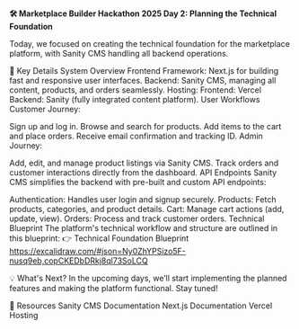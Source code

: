 **🛠️ Marketplace Builder Hackathon 2025
Day 2: Planning the Technical Foundation**

Today, we focused on creating the technical foundation for the marketplace platform, with Sanity CMS handling all backend operations.

📌 Key Details
System Overview
Frontend Framework: Next.js for building fast and responsive user interfaces.
Backend: Sanity CMS, managing all content, products, and orders seamlessly.
Hosting:
Frontend: Vercel
Backend: Sanity (fully integrated content platform).
User Workflows
Customer Journey:

Sign up and log in.
Browse and search for products.
Add items to the cart and place orders.
Receive email confirmation and tracking ID.
Admin Journey:

Add, edit, and manage product listings via Sanity CMS.
Track orders and customer interactions directly from the dashboard.
API Endpoints
Sanity CMS simplifies the backend with pre-built and custom API endpoints:

Authentication: Handles user login and signup securely.
Products: Fetch products, categories, and product details.
Cart: Manage cart actions (add, update, view).
Orders: Process and track customer orders.
Technical Blueprint
The platform's technical workflow and structure are outlined in this blueprint:
👉 Technical Foundation Blueprint
https://excalidraw.com/#json=Ny0ZhYPSizo5F-nusq9eb,copCKEDbDRkj8ql73SoLCQ


💡 What's Next?
In the upcoming days, we’ll start implementing the planned features and making the platform functional. Stay tuned!

🔗 Resources
Sanity CMS Documentation
Next.js Documentation
Vercel Hosting



